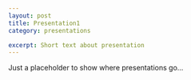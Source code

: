 ```yaml
---
layout: post
title: Presentation1
category: presentations

excerpt: Short text about presentation
---
```

 
Just a placeholder to show where presentations go...

